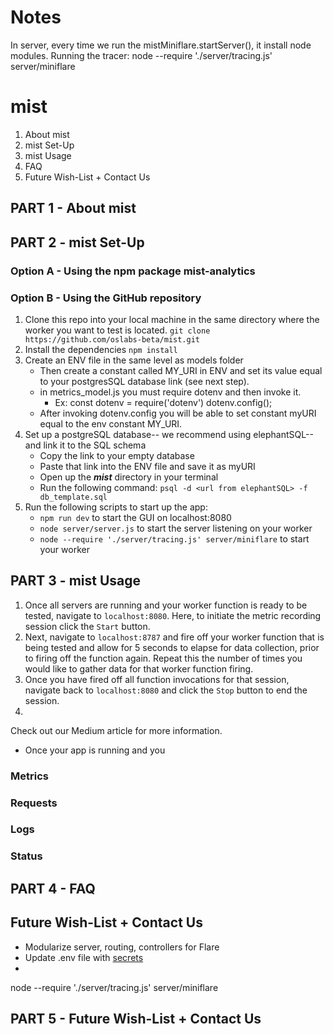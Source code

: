 # Notes

In server, every time we run the mistMiniflare.startServer(), it install node modules.
Running the tracer: node --require './server/tracing.js' server/miniflare

# mist

1. About mist
2. mist Set-Up
3. mist Usage
4. FAQ
5. Future Wish-List + Contact Us

## PART 1 - About mist


## PART 2 - mist Set-Up

### Option A - Using the npm package mist-analytics


### Option B - Using the GitHub repository

1. Clone this repo into your local machine in the same directory where the worker you want to test is located. `git clone https://github.com/oslabs-beta/mist.git`
2. Install the dependencies `npm install`
3. Create an ENV file in the same level as models folder
    - Then create a constant called MY_URI in ENV and set its value equal to your postgresSQL database link (see next step).
    - in metrics_model.js you must require dotenv and then invoke it.
      - Ex: const dotenv = require('dotenv') dotenv.config();
    - After invoking dotenv.config you will be able to set constant myURI equal to the env constant MY_URI.
4. Set up a postgreSQL database-- we recommend using elephantSQL-- and link it to the SQL schema
    - Copy the link to your empty database
    - Paste that link into the ENV file and save it as myURI
    - Open up the ***mist*** directory in your terminal
    - Run the following command: `psql -d <url from elephantSQL> -f db_template.sql`
5. Run the following scripts to start up the app:
    - `npm run dev` to start the GUI on localhost:8080
    - `node server/server.js` to start the server listening on your worker
    - `node --require './server/tracing.js' server/miniflare` to start your worker

## PART 3 - mist Usage
1. Once all servers are running and your worker function is ready to be tested, navigate to `localhost:8080`. Here, to initiate the metric recording session click the `Start` button.
2. Next, navigate to `localhost:8787` and fire off your worker function that is being tested and allow for 5 seconds to elapse for data collection, prior to firing off the function again. Repeat this the number of times you would like to gather data for that worker function firing.
3. Once you have fired off all function invocations for that session, navigate back to `localhost:8080` and click the `Stop` button to end the session. 
4. 
Check out our Medium article for more information.
- Once your app is running and you 

### Metrics

### Requests

### Logs

### Status


## PART 4 - FAQ

## Future Wish-List + Contact Us

- Modularize server, routing, controllers for Flare
- Update .env file with [secrets](https://towardsdatascience.com/keep-your-code-secure-by-using-environment-variables-and-env-files-4688a70ea286)
-
 node --require './server/tracing.js' server/miniflare


 ## PART 5 - Future Wish-List + Contact Us